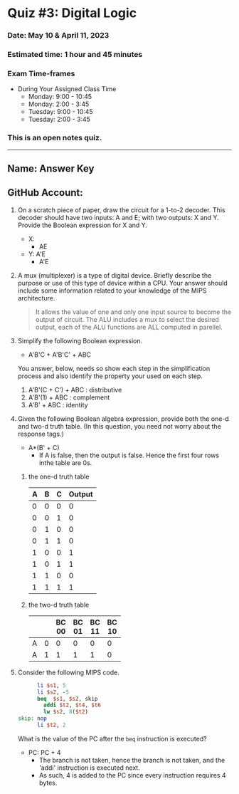 # Quiz #3: Digital Logic
### Date: May 10 & April 11, 2023
### Estimated time: 1 hour and 45 minutes
### Exam Time-frames
* During Your Assigned Class Time 
  - Monday: 9:00 - 10:45
  - Monday: 2:00 - 3:45
  - Tuesday: 9:00 - 10:45
  - Tuesday: 2:00 - 3:45

### This is an open notes quiz.

---
## Name:   Answer Key                               <!-- response -->
## GitHub Account:                                  <!-- response -->

1. On a scratch piece of paper, draw the circuit for a 1-to-2 decoder.  This decoder should have two inputs: A and E; with two outputs: X and Y. Provide the Boolean expression for X and Y.
   * X: 
     -  AE                                   <!-- response -->
   * Y: A'E
     -  A'E                                <!-- response -->

1. A mux (multiplexer) is a type of digital device.  Briefly describe the purpose or use of this type of device within a CPU.  Your answer should include some information related to your knowledge of the MIPS architecture.

   >  It allows the value of one and only one input source         <!-- response -->
   >  to become the output of circuit.                             <!-- response -->
   >  The ALU includes a mux to select the desired output,         <!-- response -->
   >  each of the ALU functions are ALL computed in parellel.      <!-- response -->

   <!-- As always, add or delete lines with response tags as necessary! -->

1. Simplify the following Boolean expression.

   - A'B'C + A'B'C' + ABC

   You answer, below, needs so show each step in the simplification process and also identify the property your used on each step.

   1.  A'B'(C + C') + ABC : distributive   <!-- response -->
   1.  A'B'(1) + ABC      : complement     <!-- response -->
   1.  A'B' + ABC         : identity       <!-- response -->

   <!-- As always, add or delete lines with response tags as necessary! -->

1. Given the following Boolean algebra expression, provide both the one-d and two-d truth table. (In this question, you need not worry about the response tags.)

   *  A*(B' + C) 
      - If A is false, then the output is false.  Hence the first four rows inthe table are 0s.                                   

   1. the one-d truth table

      |  A |  B |  C | Output |
      |----|----|----| ------ |
      |  0 |  0 |  0 |   0    |
      |  0 |  0 |  1 |   0    |
      |  0 |  1 |  0 |   0    |
      |  0 |  1 |  1 |   0    |
      |  1 |  0 |  0 |   1    |
      |  1 |  0 |  1 |   1    |
      |  1 |  1 |  0 |   0    |
      |  1 |  1 |  1 |   1    |

   1. the two-d truth table

      |   |   | BC <br> 00 | BC <br> 01 | BC <br> 11 | BC <br> 10 | 
      |---|---|     --     |     --     |     --     |     --     | 
      | A | 0 |     0      |     0      |     0      |     0      | 
      | A | 1 |     1      |     1      |     1      |     0      | 


1. Consider the following MIPS code.

   ```mips
         li $s1, 5
         li $s2, -5
         beq  $s1, $s2, skip
           addi $t2, $t4, $t6
           lw $s2, 8($t2)
   skip: nop
         li $t2, 2
   ```

   What is the value of the PC after the `beq` instruction is executed?

   - PC:  PC + 4   
     * The branch is not taken, hence the branch is not taken, and the 'addi' instruction is executed next. <!-- response -->
     * As such, 4 is added to the PC since every instruction requires 4 bytes.  <!-- response -->

   <!-- If you think you can NOT answer this question because you don't have a specific value for the PC, then you need to remember you can treat PC like a variable.  -->

